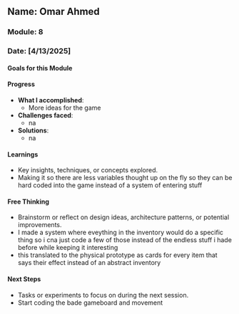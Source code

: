 <!-- Markdown Docs: https://docs.github.com/en/get-started/writing-on-github/getting-started-with-writing-and-formatting-on-github/basic-writing-and-formatting-syntax -->
## Name: Omar Ahmed
### Module: 8

<!-- Repeat the below as needed-->
### Date: [4/13/2025]

#### Goals for this Module


#### Progress
- **What I accomplished**:
  - More ideas for the game
- **Challenges faced**:
  - na
- **Solutions**:
  - na

#### Learnings
- Key insights, techniques, or concepts explored.
-  Making it so there are less variables thought up on the fly so they can be hard coded into the game instead of a system of entering stuff

#### Free Thinking
- Brainstorm or reflect on design ideas, architecture patterns, or potential improvements.
-  I made a system where eveything in the inventory would do a specific thing so i cna just code a few of those instead of the endless stuff i hade before while keeping it interesting
-  this translated to the physical prototype as cards for every item that says their effect instead of an abstract inventory

#### Next Steps
- Tasks or experiments to focus on during the next session.
- Start coding the bade gameboard and movement
